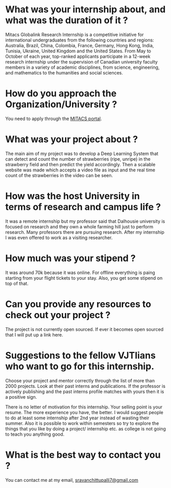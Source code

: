 # What was your internship about, and what was the duration of it ?

Mitacs Globalink Research Internship is a competitive initiative for international undergraduates from the following countries and regions: Australia, Brazil, China, Colombia, France, Germany, Hong Kong, India, Tunisia, Ukraine, United Kingdom and the United States. From May to October of each year, top-ranked applicants participate in a 12-week research internship under the supervision of Canadian university faculty members in a variety of academic disciplines, from science, engineering, and mathematics to the humanities and social sciences.

# How do you approach the Organization/University ?

You need to apply through the [MITACS portal](https://www.mitacs.ca/en/programs/globalink/globalink-research-internship).

# What was your project about ?

The main aim of my project was to develop a Deep Learning System that can detect and count the number of strawberries (ripe, unripe) in the strawberry field and then predict the yield accordingly. Then a scalable website was made which accepts a video file as input and the real time count of the strawberries in the video can be seen.

# How was the host University in terms of research and campus life ?

It was a remote internship but my professor said that Dalhousie university is focused on research and they own a whole farming hill just to perform research. Many professors there are pursuing research. After my internship I was even offered to work as a visiting researcher.

# How much was your stipend ?

It was around 70k because it was online. For offline everything is paing starting from your flight tickets to your stay. Also, you get some stipend on top of that.

# Can you provide any resources to check out your project ?

The project is not currently open sourced. If ever it becomes open sourced that I will put up a link here.

# Suggestions to the fellow VJTIians who want to go for this internship.

Choose your project and mentor correctly through the list of more than 2000 projects. Look at their past interns and publications. If the professor is actively publishing and the past interns profile matches with yours then it is a positive sign.

There is no letter of motivation for this internship. Your selling point is your resume. The more experience you have, the better. I would suggest people to do at least some internship after 2nd year instead of wasting their summer. Also it is possible to work within semesters so try to explore the things that you like by doing a project/ internship etc. as college is not going to teach you anything good.

# What is the best way to contact you ?

You can contact me at my email, [sravanchittupalli7@gmail.com](mailto:sravanchittupalli7@gmail.com)